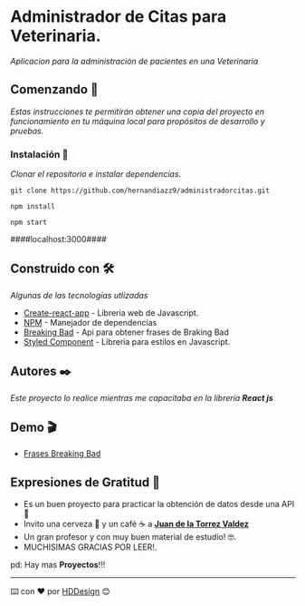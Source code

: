 # Administrador de Citas para Veterinaria.

_Aplicacion para la administración de pacientes en una Veterinaria_

## Comenzando 🚀

_Estas instrucciones te permitirán obtener una copia del proyecto en funcionamiento en tu máquina local para propósitos de desarrollo y pruebas._

### Instalación 🔧

_Clonar el repositorio e instalar dependencias._

```
git clone https://github.com/hernandiazz9/administradorcitas.git
```
```
npm install
```
```
npm start 
```
 ####localhost:3000####
 
## Construido con 🛠️

_Algunas de las tecnologías utlizadas_

* [Create-react-app](https://reactjs.org/) - Libreria web de Javascript.
* [NPM](https://www.npmjs.com/) - Manejador de dependencias
* [Breaking Bad](https://breaking-bad-quotes.herokuapp.com/v1/quotes) - Api para obtener frases de Braking Bad
* [Styled Component](https://emotion.sh/docs/styled) - Libreria para estilos en Javascript.


## Autores ✒️

_Este proyecto lo realice mientras me capacitaba en la librería  **React js**_

## Demo 🎬 
* [Frases Breaking Bad](https://breakingbadhdd.netlify.app/)


## Expresiones de Gratitud 🎁

* Es un buen proyecto para practicar la obtención  de datos desde una API 📢
* Invito una cerveza 🍺 y un café ☕ a [**Juan de la Torrez Valdez**](https://www.udemy.com/user/juanpablodelatorrevaldez/)
* Un gran profesor y con muy buen material de estudio! 🤓.
* MUCHISIMAS GRACIAS POR LEER!.

pd: Hay mas **Proyectos**!!!



---
⌨️ con ❤️ por [HDDesign](https://github.com/hernandiazz9) 😊

